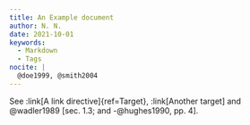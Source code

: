 ```yaml
---
title: An Example document
author: N. N.
date: 2021-10-01
keywords:
  - Markdown
  - Tags
nocite: |
  @doe1999, @smith2004
---
```


See :link[A link directive]{ref=Target}, :link[Another target]
and @wadler1989 [sec. 1.3; and -@hughes1990, pp. 4].
